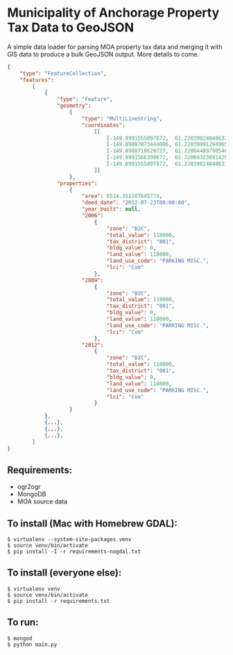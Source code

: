 # Municipality of Anchorage Property Tax Data to GeoJSON

A simple data loader for parsing MOA property tax data and merging it with GIS data
to produce a bulk GeoJSON output. More details to come.

```json
{
    "type": "FeatureCollection",
    "features":
        [
            {
                "type": "Feature",
                "geometry":
                    {
                        "type": "MultiLineString",
                        "coordinates":
                            [[
                                [-149.8991555097872,  61.22039824848633],
                                [-149.89887073444086, 61.22039991294965],
                                [-149.8988718620727,  61.22004489790546],
                                [-149.8991566398672,  61.22004323891429],
                                [-149.8991555097872,  61.22039824848633]
                            ]]
                    },
                "properties":
                    {
                        "area": 6514.352207645774,
                        "deed_date": "2012-07-23T00:00:00",
                        "year_built": null,
                        "2006":
                            {
                                "zone": "B2C",
                                "total_value": 118000,
                                "tax_district": "001",
                                "bldg_value": 0,
                                "land_value": 118000,
                                "land_use_code": "PARKING MISC.",
                                "lci": "Com"
                            },
                        "2009":
                            {
                                "zone": "B2C",
                                "total_value": 118000,
                                "tax_district": "001",
                                "bldg_value": 0,
                                "land_value": 118000,
                                "land_use_code": "PARKING MISC.",
                                "lci": "Com"
                            },
                        "2012":
                            {
                                "zone": "B2C",
                                "total_value": 118000,
                                "tax_district": "001",
                                "bldg_value": 0,
                                "land_value": 118000,
                                "land_use_code": "PARKING MISC.",
                                "lci": "Com"
                            }
                    }
            },
            {...},
            {...},
            {...},
        ]
}
```

## Requirements:

- ogr2ogr
- MongoDB
- MOA source data

## To install (Mac with Homebrew GDAL):

    $ virtualenv --system-site-packages venv
    $ source venv/bin/activate
    $ pip install -I -r requirements-nogdal.txt

## To install (everyone else):

    $ virtualenv venv
    $ source venv/bin/activate
    $ pip install -r requirements.txt

## To run:

    $ mongod
    $ python main.py
